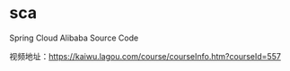 # sca
Spring Cloud Alibaba Source Code


视频地址：https://kaiwu.lagou.com/course/courseInfo.htm?courseId=557
